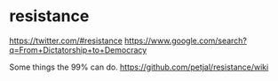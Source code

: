 # resistance
https://twitter.com/#resistance
https://www.google.com/search?q=From+Dictatorship+to+Democracy

Some things the 99% can do. 
https://github.com/petjal/resistance/wiki
